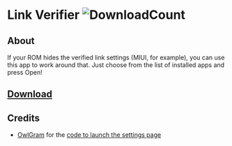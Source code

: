 # Link Verifier ![DownloadCount](https://img.shields.io/github/downloads/LeddaZ/LinkVerifier/total)

## About
If your ROM hides the verified link settings (MIUI, for example), you can use this app to work around that. Just choose from the list of installed apps and press Open!

## [Download](https://github.com/LeddaZ/LinkVerifier/releases/latest)

## Credits
- [OwlGram](https://github.com/OwlGramDev/OwlGram) for the [code to launch the settings page](https://github.com/OwlGramDev/OwlGram/blob/16c89c945d71ba8c39ab7e501abb0ab013375d66/TMessagesProj/src/main/java/it/owlgram/android/components/AppLinkVerifyBottomSheet.java#L134)
